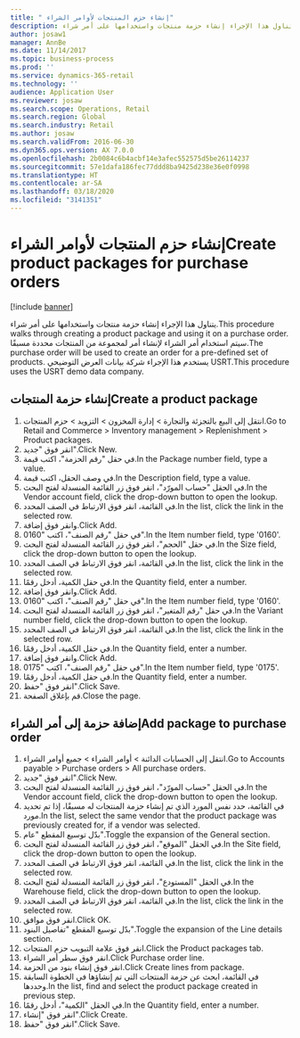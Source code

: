 ```yaml
---
title: " إنشاء حزم المنتجات لأوامر الشراء"
description: يتناول هذا الإجراء إنشاء حزمة منتجات واستخدامها على أمر شراء.
author: josaw1
manager: AnnBe
ms.date: 11/14/2017
ms.topic: business-process
ms.prod: ''
ms.service: dynamics-365-retail
ms.technology: ''
audience: Application User
ms.reviewer: josaw
ms.search.scope: Operations, Retail
ms.search.region: Global
ms.search.industry: Retail
ms.author: josaw
ms.search.validFrom: 2016-06-30
ms.dyn365.ops.version: AX 7.0.0
ms.openlocfilehash: 2b0084c6b4acbf14e3afec552575d5be26114237
ms.sourcegitcommit: 57e1dafa186fec77ddd8ba9425d238e36e0f0998
ms.translationtype: HT
ms.contentlocale: ar-SA
ms.lasthandoff: 03/18/2020
ms.locfileid: "3141351"
---
```

# <a name="create-product-packages-for-purchase-orders"></a><span data-ttu-id="09883-103"> إنشاء حزم المنتجات لأوامر الشراء</span><span class="sxs-lookup"><span data-stu-id="09883-103">Create product packages for purchase orders</span></span>

[!include [banner](../includes/banner.md)]

<span data-ttu-id="09883-104">يتناول هذا الإجراء إنشاء حزمة منتجات واستخدامها على أمر شراء.</span><span class="sxs-lookup"><span data-stu-id="09883-104">This procedure walks through creating a product package and using it on a purchase order.</span></span> <span data-ttu-id="09883-105">سيتم استخدام أمر الشراء لإنشاء أمر لمجموعة من المنتجات محددة مسبقًا.</span><span class="sxs-lookup"><span data-stu-id="09883-105">The purchase order will be used to create an order for a pre-defined set of products.</span></span> <span data-ttu-id="09883-106">يستخدم هذا الإجراء شركة بيانات العرض التوضيحي USRT.</span><span class="sxs-lookup"><span data-stu-id="09883-106">This procedure uses the USRT demo data company.</span></span>


## <a name="create-a-product-package"></a><span data-ttu-id="09883-107">إنشاء حزمة المنتجات</span><span class="sxs-lookup"><span data-stu-id="09883-107">Create a product package</span></span>
1. <span data-ttu-id="09883-108">انتقل إلى البيع بالتجزئة والتجارة > إدارة المخزون > التزويد > حزم المنتجات.</span><span class="sxs-lookup"><span data-stu-id="09883-108">Go to Retail and Commerce > Inventory management > Replenishment > Product packages.</span></span>
2. <span data-ttu-id="09883-109">انقر فوق "جديد".</span><span class="sxs-lookup"><span data-stu-id="09883-109">Click New.</span></span>
3. <span data-ttu-id="09883-110">في حقل "رقم الحزمة"، اكتب قيمة.</span><span class="sxs-lookup"><span data-stu-id="09883-110">In the Package number field, type a value.</span></span>
4. <span data-ttu-id="09883-111">في وصف الحقل، اكتب قيمة.</span><span class="sxs-lookup"><span data-stu-id="09883-111">In the Description field, type a value.</span></span>
5. <span data-ttu-id="09883-112">في الحقل "حساب المورّد‬"، انقر فوق زر القائمة المنسدلة لفتح البحث.</span><span class="sxs-lookup"><span data-stu-id="09883-112">In the Vendor account field, click the drop-down button to open the lookup.</span></span>
6. <span data-ttu-id="09883-113">في القائمة، انقر فوق الارتباط في الصف المحدد.</span><span class="sxs-lookup"><span data-stu-id="09883-113">In the list, click the link in the selected row.</span></span>
7. <span data-ttu-id="09883-114">وانقر فوق إضافة.</span><span class="sxs-lookup"><span data-stu-id="09883-114">Click Add.</span></span>
8. <span data-ttu-id="09883-115">في حقل "رقم الصنف"، اكتب "0160".</span><span class="sxs-lookup"><span data-stu-id="09883-115">In the Item number field, type '0160'.</span></span>
9. <span data-ttu-id="09883-116">في حقل "الحجم"، انقر فوق زر القائمة المنسدلة لفتح البحث.</span><span class="sxs-lookup"><span data-stu-id="09883-116">In the Size field, click the drop-down button to open the lookup.</span></span>
10. <span data-ttu-id="09883-117">في القائمة، انقر فوق الارتباط في الصف المحدد.</span><span class="sxs-lookup"><span data-stu-id="09883-117">In the list, click the link in the selected row.</span></span>
11. <span data-ttu-id="09883-118">في حقل الكمية، أدخل رقمًا.</span><span class="sxs-lookup"><span data-stu-id="09883-118">In the Quantity field, enter a number.</span></span>
12. <span data-ttu-id="09883-119">وانقر فوق إضافة.</span><span class="sxs-lookup"><span data-stu-id="09883-119">Click Add.</span></span>
13. <span data-ttu-id="09883-120">في حقل "رقم الصنف"، اكتب "0160".</span><span class="sxs-lookup"><span data-stu-id="09883-120">In the Item number field, type '0160'.</span></span>
14. <span data-ttu-id="09883-121">في حقل "‏‫رقم المتغير‬"، انقر فوق زر القائمة المنسدلة لفتح البحث.</span><span class="sxs-lookup"><span data-stu-id="09883-121">In the Variant number field, click the drop-down button to open the lookup.</span></span>
15. <span data-ttu-id="09883-122">في القائمة، انقر فوق الارتباط في الصف المحدد.</span><span class="sxs-lookup"><span data-stu-id="09883-122">In the list, click the link in the selected row.</span></span>
16. <span data-ttu-id="09883-123">في حقل الكمية، أدخل رقمًا.</span><span class="sxs-lookup"><span data-stu-id="09883-123">In the Quantity field, enter a number.</span></span>
17. <span data-ttu-id="09883-124">وانقر فوق إضافة.</span><span class="sxs-lookup"><span data-stu-id="09883-124">Click Add.</span></span>
18. <span data-ttu-id="09883-125">في حقل "رقم الصنف"، اكتب "0175".</span><span class="sxs-lookup"><span data-stu-id="09883-125">In the Item number field, type '0175'.</span></span>
19. <span data-ttu-id="09883-126">في حقل الكمية، أدخل رقمًا.</span><span class="sxs-lookup"><span data-stu-id="09883-126">In the Quantity field, enter a number.</span></span>
20. <span data-ttu-id="09883-127">انقر فوق "حفظ".</span><span class="sxs-lookup"><span data-stu-id="09883-127">Click Save.</span></span>
21. <span data-ttu-id="09883-128">قم بإغلاق الصفحة.</span><span class="sxs-lookup"><span data-stu-id="09883-128">Close the page.</span></span>

## <a name="add-package-to-purchase-order"></a><span data-ttu-id="09883-129">إضافة حزمة إلى أمر الشراء</span><span class="sxs-lookup"><span data-stu-id="09883-129">Add package to purchase order</span></span>
1. <span data-ttu-id="09883-130">انتقل إلى الحسابات الدائنة > أوامر الشراء > جميع أوامر الشراء.</span><span class="sxs-lookup"><span data-stu-id="09883-130">Go to Accounts payable > Purchase orders > All purchase orders.</span></span>
2. <span data-ttu-id="09883-131">انقر فوق "جديد".</span><span class="sxs-lookup"><span data-stu-id="09883-131">Click New.</span></span>
3. <span data-ttu-id="09883-132">في الحقل "حساب المورّد‬"، انقر فوق زر القائمة المنسدلة لفتح البحث.</span><span class="sxs-lookup"><span data-stu-id="09883-132">In the Vendor account field, click the drop-down button to open the lookup.</span></span>
4. <span data-ttu-id="09883-133">في القائمة، حدد نفس المورد الذي تم إنشاء حزمة المنتجات له مسبقًا، إذا تم تحديد مورد.</span><span class="sxs-lookup"><span data-stu-id="09883-133">In the list, select the same vendor that the product package was previously created for, if a vendor was selected.</span></span>
5. <span data-ttu-id="09883-134">بدّل توسيع المقطع "عام".</span><span class="sxs-lookup"><span data-stu-id="09883-134">Toggle the expansion of the General section.</span></span>
6. <span data-ttu-id="09883-135">في الحقل "الموقع"، انقر فوق زر القائمة المنسدلة لفتح البحث.</span><span class="sxs-lookup"><span data-stu-id="09883-135">In the Site field, click the drop-down button to open the lookup.</span></span>
7. <span data-ttu-id="09883-136">في القائمة، انقر فوق الارتباط في الصف المحدد.</span><span class="sxs-lookup"><span data-stu-id="09883-136">In the list, click the link in the selected row.</span></span>
8. <span data-ttu-id="09883-137">في الحقل "المستودع"، انقر فوق زر القائمة المنسدلة لفتح البحث.</span><span class="sxs-lookup"><span data-stu-id="09883-137">In the Warehouse field, click the drop-down button to open the lookup.</span></span>
9. <span data-ttu-id="09883-138">في القائمة، انقر فوق الارتباط في الصف المحدد.</span><span class="sxs-lookup"><span data-stu-id="09883-138">In the list, click the link in the selected row.</span></span>
10. <span data-ttu-id="09883-139">انقر فوق موافق.</span><span class="sxs-lookup"><span data-stu-id="09883-139">Click OK.</span></span>
11. <span data-ttu-id="09883-140">بدّل توسيع المقطع "تفاصيل البنود‬‬".</span><span class="sxs-lookup"><span data-stu-id="09883-140">Toggle the expansion of the Line details section.</span></span>
12. <span data-ttu-id="09883-141">انقر فوق علامة التبويب حزم المنتجات.</span><span class="sxs-lookup"><span data-stu-id="09883-141">Click the Product packages tab.</span></span>
13. <span data-ttu-id="09883-142">انقر فوق سطر أمر الشراء.</span><span class="sxs-lookup"><span data-stu-id="09883-142">Click Purchase order line.</span></span>
14. <span data-ttu-id="09883-143">انقر فوق إنشاء بنود من الحزمة.</span><span class="sxs-lookup"><span data-stu-id="09883-143">Click Create lines from package.</span></span>
15. <span data-ttu-id="09883-144">في القائمة، ابحث عن حزمة المنتجات التي تم إنشاؤها في الخطوة السابقة وحددها.</span><span class="sxs-lookup"><span data-stu-id="09883-144">In the list, find and select the product package created in previous step.</span></span>
16. <span data-ttu-id="09883-145">في الحقل "الكمية"، أدخل رقمًا.</span><span class="sxs-lookup"><span data-stu-id="09883-145">In the Quantity field, enter a number.</span></span>
17. <span data-ttu-id="09883-146">انقر فوق "إنشاء".</span><span class="sxs-lookup"><span data-stu-id="09883-146">Click Create.</span></span>
18. <span data-ttu-id="09883-147">انقر فوق "حفظ".</span><span class="sxs-lookup"><span data-stu-id="09883-147">Click Save.</span></span>

